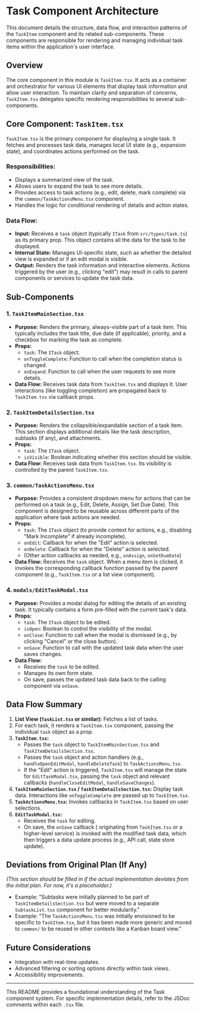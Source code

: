 # Task Component Architecture

This document details the structure, data flow, and interaction patterns of the `TaskItem` component and its related sub-components. These components are responsible for rendering and managing individual task items within the application's user interface.

## Overview

The core component in this module is `TaskItem.tsx`. It acts as a container and orchestrator for various UI elements that display task information and allow user interaction. To maintain clarity and separation of concerns, `TaskItem.tsx` delegates specific rendering responsibilities to several sub-components.

## Core Component: `TaskItem.tsx`

`TaskItem.tsx` is the primary component for displaying a single task. It fetches and processes task data, manages local UI state (e.g., expansion state), and coordinates actions performed on the task.

### Responsibilities:

*   Displays a summarized view of the task.
*   Allows users to expand the task to see more details.
*   Provides access to task actions (e.g., edit, delete, mark complete) via the `common/TaskActionsMenu.tsx` component.
*   Handles the logic for conditional rendering of details and action states.

### Data Flow:

*   **Input:** Receives a `task` object (typically `ITask` from `src/types/task.ts`) as its primary prop. This object contains all the data for the task to be displayed.
*   **Internal State:** Manages UI-specific state, such as whether the detailed view is expanded or if an edit modal is visible.
*   **Output:** Renders the task information and interactive elements. Actions triggered by the user (e.g., clicking "edit") may result in calls to parent components or services to update the task data.

## Sub-Components

### 1. `TaskItemMainSection.tsx`

*   **Purpose:** Renders the primary, always-visible part of a task item. This typically includes the task title, due date (if applicable), priority, and a checkbox for marking the task as complete.
*   **Props:**
    *   `task`: The `ITask` object.
    *   `onToggleComplete`: Function to call when the completion status is changed.
    *   `onExpand`: Function to call when the user requests to see more details.
*   **Data Flow:** Receives task data from `TaskItem.tsx` and displays it. User interactions (like toggling completion) are propagated back to `TaskItem.tsx` via callback props.

### 2. `TaskItemDetailsSection.tsx`

*   **Purpose:** Renders the collapsible/expandable section of a task item. This section displays additional details like the task description, subtasks (if any), and attachments.
*   **Props:**
    *   `task`: The `ITask` object.
    *   `isVisible`: Boolean indicating whether this section should be visible.
*   **Data Flow:** Receives task data from `TaskItem.tsx`. Its visibility is controlled by the parent `TaskItem.tsx`.

### 3. `common/TaskActionsMenu.tsx`

*   **Purpose:** Provides a consistent dropdown menu for actions that can be performed on a task (e.g., Edit, Delete, Assign, Set Due Date). This component is designed to be reusable across different parts of the application where task actions are needed.
*   **Props:**
    *   `task`: The `ITask` object (to provide context for actions, e.g., disabling "Mark Incomplete" if already incomplete).
    *   `onEdit`: Callback for when the "Edit" action is selected.
    *   `onDelete`: Callback for when the "Delete" action is selected.
    *   (Other action callbacks as needed, e.g., `onAssign`, `onSetDueDate`)
*   **Data Flow:** Receives the `task` object. When a menu item is clicked, it invokes the corresponding callback function passed by the parent component (e.g., `TaskItem.tsx` or a list view component).

### 4. `modals/EditTaskModal.tsx`

*   **Purpose:** Provides a modal dialog for editing the details of an existing task. It typically contains a form pre-filled with the current task's data.
*   **Props:**
    *   `task`: The `ITask` object to be edited.
    *   `isOpen`: Boolean to control the visibility of the modal.
    *   `onClose`: Function to call when the modal is dismissed (e.g., by clicking "Cancel" or the close button).
    *   `onSave`: Function to call with the updated task data when the user saves changes.
*   **Data Flow:**
    *   Receives the `task` to be edited.
    *   Manages its own form state.
    *   On save, passes the updated task data back to the calling component via `onSave`.

## Data Flow Summary

1.  **List View (`TaskList.tsx` or similar):** Fetches a list of tasks.
2.  For each task, it renders a `TaskItem.tsx` component, passing the individual `task` object as a prop.
3.  **`TaskItem.tsx`:**
    *   Passes the `task` object to `TaskItemMainSection.tsx` and `TaskItemDetailsSection.tsx`.
    *   Passes the `task` object and action handlers (e.g., `handleOpenEditModal`, `handleDeleteTask`) to `TaskActionsMenu.tsx`.
    *   If the "Edit" action is triggered, `TaskItem.tsx` will manage the state for `EditTaskModal.tsx`, passing the `task` object and relevant callbacks (`handleCloseEditModal`, `handleSaveChanges`).
4.  **`TaskItemMainSection.tsx` / `TaskItemDetailsSection.tsx`:** Display task data. Interactions like `onToggleComplete` are passed up to `TaskItem.tsx`.
5.  **`TaskActionsMenu.tsx`:** Invokes callbacks in `TaskItem.tsx` based on user selections.
6.  **`EditTaskModal.tsx`:**
    *   Receives the `task` for editing.
    *   On save, the `onSave` callback ( originating from `TaskItem.tsx` or a higher-level service) is invoked with the modified task data, which then triggers a data update process (e.g., API call, state store update).

## Deviations from Original Plan (If Any)

*(This section should be filled in if the actual implementation deviates from the initial plan. For now, it's a placeholder.)*

*   Example: "Subtasks were initially planned to be part of `TaskItemDetailsSection.tsx` but were moved to a separate `SubtaskList.tsx` component for better modularity."
*   Example: "The `TaskActionsMenu.tsx` was initially envisioned to be specific to `TaskItem.tsx`, but it has been made more generic and moved to `common/` to be reused in other contexts like a Kanban board view."

## Future Considerations

*   Integration with real-time updates.
*   Advanced filtering or sorting options directly within task views.
*   Accessibility improvements.
---

This README provides a foundational understanding of the Task component system. For specific implementation details, refer to the JSDoc comments within each `.tsx` file.
